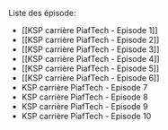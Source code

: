 
Liste des épisode:
- [[KSP carrière PiafTech - Episode 1]]
- [[KSP carrière PiafTech - Episode 2]]
- [[KSP carrière PiafTech - Episode 3]]
- [[KSP carrière PiafTech - Episode 4]]
- [[KSP carrière PiafTech - Episode 5]]
- [[KSP carrière PiafTech - Episode 6]]
- KSP carrière PiafTech - Episode 7
- KSP carrière PiafTech - Episode 8
- KSP carrière PiafTech - Episode 9
- KSP carrière PiafTech - Episode 10
